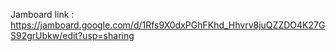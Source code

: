 Jamboard link : https://jamboard.google.com/d/1Rfs9X0dxPGhFKhd_Hhvrv8juQZZDO4K27GS92grUbkw/edit?usp=sharing
